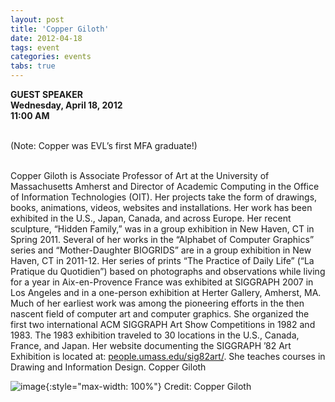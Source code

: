 ```yaml
---
layout: post
title: 'Copper Giloth'
date: 2012-04-18
tags: event
categories: events
tabs: true
---
```


<strong>GUEST SPEAKER<br>
Wednesday, April 18, 2012<br>
11:00 AM</strong><br><br>

(Note: Copper was EVL&rsquo;s first MFA graduate!)<br><br>

Copper Giloth is Associate Professor of Art at the University of Massachusetts Amherst and Director of Academic Computing in the Office of Information Technologies (OIT). Her projects take the form of drawings, books, animations, videos, websites and installations. Her work has been exhibited in the U.S., Japan, Canada, and across Europe. Her recent sculpture, &ldquo;Hidden Family,&rdquo; was in a group exhibition in New Haven, CT in Spring 2011. Several of her works in the &ldquo;Alphabet of Computer Graphics&rdquo; series and &ldquo;Mother-Daughter BIOGRIDS&rdquo; are in a group exhibition in New Haven, CT in 2011-12. Her series of prints &ldquo;The Practice of Daily Life&rdquo; (&ldquo;La Pratique du Quotidien&rdquo;) based on photographs and observations while living for a year in Aix-en-Provence France was exhibited at SIGGRAPH 2007 in Los Angeles and in a one-person exhibition at Herter Gallery, Amherst, MA. Much of her earliest work was among the pioneering efforts in the then nascent field of computer art and computer graphics. She organized the first two international ACM SIGGRAPH Art Show Competitions in 1982 and 1983. The 1983 exhibition traveled to 30 locations in the U.S., Canada, France, and Japan. Her website documenting the SIGGRAPH &rsquo;82 Art Exhibition is located at: <a href="http://people.umass.edu/sig82art/">people.umass.edu/sig82art/</a>. She teaches courses in Drawing and Information Design.
Copper Giloth

![image](https://www.evl.uic.edu/output/originals/giloth.jpg-srcw.jpg){:style="max-width: 100%"}
Credit: Copper Giloth

